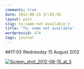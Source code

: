 ```yaml
---
comments: true
date: 2012-08-15 17:03:59
layout: post
slug: to-name-not-available-3
title: 'To: name not available'
wordpressid: 474
tags: journal
---
```


##17:03 Wednesday 15 August 2012

[![Screen_shot_2012-08-15_at_3](http://getfile3.posterous.com/getfile/files.posterous.com/temp-2012-08-15/hDCrHzaktikvkhAaayitzhsDfgbCkdwjhnssHhquaosAshtjyvqpxChepHyk/Screen_Shot_2012-08-15_at_3.57.27_PM.png.scaled500.png)](http://getfile0.posterous.com/getfile/files.posterous.com/temp-2012-08-15/hDCrHzaktikvkhAaayitzhsDfgbCkdwjhnssHhquaosAshtjyvqpxChepHyk/Screen_Shot_2012-08-15_at_3.57.27_PM.png.scaled1000.png)
